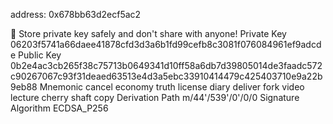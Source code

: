 address: 0x678bb63d2ecf5ac2

🔴️ Store private key safely and don't share with anyone!
Private Key 06203f5741a66daee41878cfd3d3a6b1fd99cefb8c3081f076084961ef9adcde
Public Key 0b2e4ac3cb265f38c75713b0649341d10ff58a6db7d39805014de3faadc572c90267067c93f31deaed63513e4d3a5ebc33910414479c425403710e9a22b9eb88
Mnemonic cancel economy truth license diary deliver fork video lecture cherry shaft copy
Derivation Path m/44'/539'/0'/0/0
Signature Algorithm ECDSA_P256
